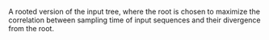 A rooted version of the input tree, where the root is chosen to maximize the correlation between sampling time of input sequences and their divergence from the root.